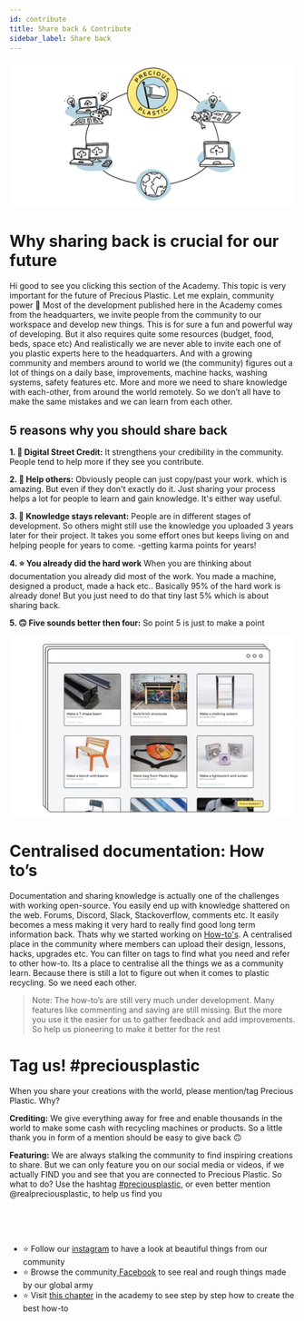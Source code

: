 ```yaml
---
id: contribute
title: Share back & Contribute
sidebar_label: Share back
---
```


<style>
:root {
  --highlight: #f2a5c1;
  --hover: #f2a5c1;
}
</style>

<img src="../assets/universe/ecosystem.png"/>

# Why sharing back is crucial for our future

Hi good to see you clicking this section of the Academy. This topic is very important for the future of Precious Plastic. Let me explain, community power 💪 Most of the development published here in the Academy comes from the headquarters, we invite people from the community to our workspace and develop new things. This is for sure a fun and powerful way of developing. But it also requires quite some resources (budget, food, beds, space etc) And realistically we are never able to invite each one of you plastic experts here to the headquarters. And with a growing community and members around to world we (the community) figures out a lot of things on a daily base, improvements, machine hacks, washing systems, safety features etc. More and more we need to share knowledge with each-other, from around the world remotely. So we don’t all have to make the same mistakes and we can learn from each other.


## 5 reasons why you should share back

__1. 🏅 Digital Street Credit:__ It strengthens your credibility in the community. People tend to help more if they see you contribute.

__2. 🤝 Help others:__ Obviously people can just copy/past your work. which is amazing. But even if they don't exactly do it. Just sharing your process helps a lot for people to learn and gain knowledge. It's either way useful.

__3. 📝 Knowledge stays relevant:__ People are in different stages of development. So others might still use the knowledge you uploaded 3 years later for their project. It takes you some effort ones but keeps living on and helping people for years to come. -getting karma points for years!

__4. ⭐️ You already did the hard work__ When you are thinking about documentation you already did most of the work. You made a machine, designed a product, made a hack etc.. Basically 95% of the hard work is already done! But you just need to do that tiny last 5% which is about sharing back.

__5. 🙃 Five sounds better then four:__ So point 5 is just to make a point

<img src="../assets/universe/how-to.png"/>


# Centralised documentation: How to’s

Documentation and sharing knowledge is actually one of the challenges with working open-source. You easily end up with knowledge shattered on the web. Forums, Discord, Slack, Stackoverflow, comments etc. It easily becomes a mess making it very hard to really find good long term information back. Thats why we started working on [How-to's](https://community.preciousplastic.com/how-to). A centralised place in the community where members can upload their design, lessons, hacks, upgrades etc. You can filter on tags to find what you need and refer to other how-to. Its a place to centralise all the things we as a community learn. Because there is still a lot to figure out when it comes to plastic recycling. So we need each other.

> Note: The how-to’s are still very much under development. Many features like commenting and saving are still missing. But the more you use it the easier for us to gather feedback and add improvements. So help us pioneering to make it better for the rest

# Tag us! #preciousplastic
When you share your creations with the world, please mention/tag Precious Plastic. Why?

__Crediting:__ We give everything away for free and enable thousands in the world to make some cash with recycling machines or products. So a little thank you in form of a mention should be easy to give back 🙃

__Featuring:__ We are always stalking the community to find inspiring creations to share. But we can only feature you on our social media or videos, if we actually FIND you and see that you are connected to Precious Plastic.
So what to do? Use the hashtag [#preciousplastic](https://www.instagram.com/explore/tags/preciousplastic/), or even better mention @realpreciousplastic, to help us find you

<br>
<br>
<br>

- ⭐️ Follow our [instagram](https://instagram.com/realpreciousplastic) to have a look at beautiful things from our community
- ⭐️ Browse the community[ Facebook](https://facebook.com/preciousplastic) to see real and rough things made by our global army
- ⭐️ Visit [this chapter](https://community.preciousplastic.com/academy/create/howto) in the academy to see step by step how to create the best how-to
